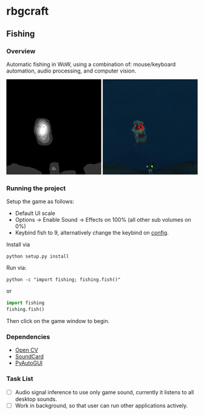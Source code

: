# rbgcraft

## Fishing

### Overview

Automatic fishing in WoW, using a combination of: mouse/keyboard automation, audio processing, and computer vision.

![Alt text](images/status_blurred.png?raw=true)
![Alt text](images/status.png?raw=true) 

### Running the project

Setup the game as follows:
* Default UI scale
* Options -> Enable Sound -> Effects on 100% (all other sub volumes on 0%)
* Keybind fish to 9, alternatively change the keybind on [config](fishing/config.py).

Install via
```commandline
python setup.py install
```

Run via:
```commandline
python -c "import fishing; fishing.fish()"
```
or
```python
import fishing
fishing.fish()
```
Then click on the game window to begin.

### Dependencies
* [Open CV](https://pypi.org/project/opencv-python/)
* [SoundCard](https://pypi.org/project/SoundCard/)
* [PyAutoGUI](https://pypi.org/project/PyAutoGUI/)

### Task List

- [ ] Audio signal inference to use only game sound, currently it listens to all desktop sounds.
- [ ] Work in background, so that user can run other applications actively.